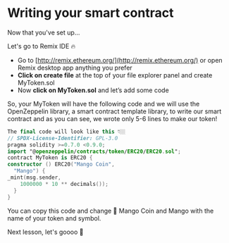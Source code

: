 # Writing your smart contract

Now that you've set up…

Let's go to Remix IDE 🔥

- Go to [http://remix.ethereum.org/](http://remix.ethereum.org/) or open Remix desktop app anything you prefer
- **Click on create file** at the top of your file explorer panel and create MyToken.sol
- Now **click on MyToken.sol** and let’s add some code

So, your MyToken will have the following code and we will use the OpenZeppelin library, a smart contract template library, to write our smart contract and as you can see, we wrote only 5-6 lines to make our token!

```kotlin
The final code will look like this 👇🏼
// SPDX-License-Identifier: GPL-3.0
pragma solidity >=0.7.0 <0.9.0;
import "@openzeppelin/contracts/token/ERC20/ERC20.sol";
contract MyToken is ERC20 {
constructor () ERC20("Mango Coin",
  "Mango") {
_mint(msg.sender,
    1000000 * 10 ** decimals());
  }
}
```

You can copy this code and change 🥭 Mango Coin and Mango with the name of your token and symbol.

Next lesson, let's goooo 🚀
